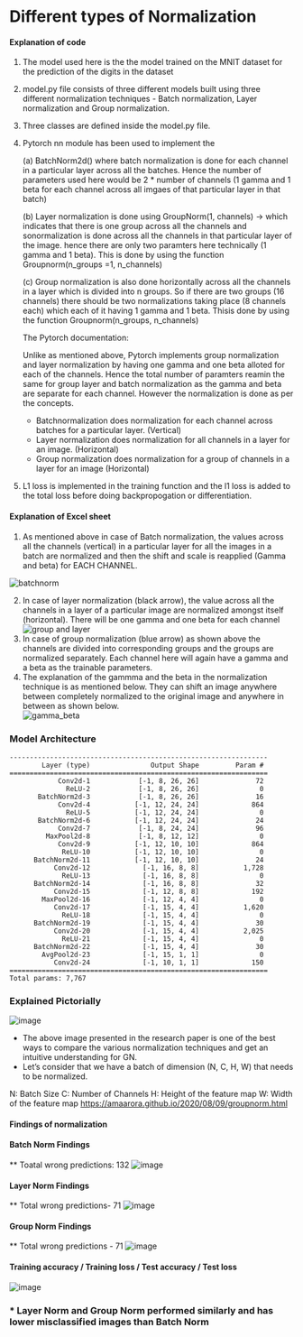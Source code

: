 # Different types of Normalization <br>

#### Explanation of code

1) The model used here is the the model trained on the MNIT dataset for the prediction of the digits in the dataset
2) model.py file consists of three different models built using three different normalization techniques - Batch normalization, Layer normalization and Group normalization.
3) Three classes are defined inside the model.py file. 
4) Pytorch  nn module has been used to implement the <br>

    (a) BatchNorm2d() where batch normalization is done for each channel in a particular layer across all the batches. Hence the number of parameters used here would be 
    2 * number of channels (1 gamma and 1 beta for each channel across all imgaes of that particular layer in that batch)<br>
    
    (b) Layer normalization is done using GroupNorm(1, channels) -> which indicates that there is one group across all the channels and sonormalization is done across all 
    the channels in that particular layer of the image. hence there are only two paramters  here technically (1 gamma and 1 beta). This is done by using the function 
    Groupnorm(n_groups =1, n_channels)<br>
    
    (c) Group normalization is also done horizontally across all the channels in a layer which is divided into n groups. So if there are two groups (16 channels) there should        be two normalizations taking place (8 channels each) which each of it having 1 gamma and 1 beta. Thisis done by using the function Groupnorm(n_groups, n_channels)<br>
    
    The Pytorch documentation:<br>
    
    Unlike as mentioned above, Pytorch implements group normalization and layer normalization by having one gamma and one beta alloted for each of the channels. Hence the total number of paramters reamin the same for group layer and batch normalization as the gamma and beta are separate for each channel. However the normalization is done as per the concepts.<br> 
    
      - Batchnormalization does normalization for each channel across batches for a particular layer. (Vertical)<br>
      - Layer normalization does normalization for all channels in a layer for an image. (Horizontal)<br>
      - Group normalization does normalization for a group of channels in a layer for an image (Horizontal)<br>
5) L1 loss is implemented in the training function and the l1 loss is added to the total loss before doing backpropogation or differentiation.<br>

 
#### Explanation of Excel sheet <br>

1) As mentioned above in case of Batch normalization, the values across all the channels (vertical) in a particular layer for all the images  in a batch are normalized and then the shift and scale is reapplied (Gamma and beta) for EACH CHANNEL. <br>

![batchnorm](https://user-images.githubusercontent.com/84949894/121703687-b4d8c900-caf0-11eb-9fec-0764589904df.PNG) <br>

2) In case of layer normalization (black arrow), the value across all the channels in a layer of a particular image are normalized amongst itself (horizontal). There will be one gamma and one beta for each channel <br>
![group and layer](https://user-images.githubusercontent.com/84949894/121703762-c6ba6c00-caf0-11eb-8a98-1042af0cb11c.PNG) <br>
4) In case of group normalization (blue arrow) as shown above the channels are divided into corresponding groups and the groups are normalized separately. Each channel here will again have a gamma and a beta as the trainable parameters. <br>
5) The explanation of the gammma and the beta in the normalization technique is as mentioned below. They can shift an image anywhere between completely normalized to the original image and anywhere in between as shown below. <br>
![gamma_beta](https://user-images.githubusercontent.com/84949894/121705563-62001100-caf2-11eb-89ce-c8ad93fe55e5.jpeg) <br>

### Model Architecture
```
----------------------------------------------------------------
        Layer (type)               Output Shape         Param #
================================================================
            Conv2d-1            [-1, 8, 26, 26]              72
              ReLU-2            [-1, 8, 26, 26]               0
       BatchNorm2d-3            [-1, 8, 26, 26]              16
            Conv2d-4           [-1, 12, 24, 24]             864
              ReLU-5           [-1, 12, 24, 24]               0
       BatchNorm2d-6           [-1, 12, 24, 24]              24
            Conv2d-7            [-1, 8, 24, 24]              96
         MaxPool2d-8            [-1, 8, 12, 12]               0
            Conv2d-9           [-1, 12, 10, 10]             864
             ReLU-10           [-1, 12, 10, 10]               0
      BatchNorm2d-11           [-1, 12, 10, 10]              24
           Conv2d-12             [-1, 16, 8, 8]           1,728
             ReLU-13             [-1, 16, 8, 8]               0
      BatchNorm2d-14             [-1, 16, 8, 8]              32
           Conv2d-15             [-1, 12, 8, 8]             192
        MaxPool2d-16             [-1, 12, 4, 4]               0
           Conv2d-17             [-1, 15, 4, 4]           1,620
             ReLU-18             [-1, 15, 4, 4]               0
      BatchNorm2d-19             [-1, 15, 4, 4]              30
           Conv2d-20             [-1, 15, 4, 4]           2,025
             ReLU-21             [-1, 15, 4, 4]               0
      BatchNorm2d-22             [-1, 15, 4, 4]              30
        AvgPool2d-23             [-1, 15, 1, 1]               0
           Conv2d-24             [-1, 10, 1, 1]             150
================================================================
Total params: 7,767
```

### Explained Pictorially
![image](https://user-images.githubusercontent.com/10822997/121735397-b4055e80-cb13-11eb-9c20-355970906925.png)
* The above image presented in the research paper is one of the best ways to compare the various normalization techniques and get an intuitive understanding for GN.
* Let’s consider that we have a batch of dimension (N, C, H, W) that needs to be normalized.

N: Batch Size
C: Number of Channels
H: Height of the feature map
W: Width of the feature map
https://amaarora.github.io/2020/08/09/groupnorm.html

#### Findings of normalization

#### Batch Norm Findings
** Toatal wrong predictions: 132
![image](https://user-images.githubusercontent.com/10822997/121735848-5291bf80-cb14-11eb-8639-936f03d459f2.png)

#### Layer Norm Findings
** Total wrong predictions- 71
![image](https://user-images.githubusercontent.com/10822997/121735958-7a812300-cb14-11eb-9f75-807ad880b9a8.png)

#### Group Norm Findings
** Total wrong predictions - 71
![image](https://user-images.githubusercontent.com/10822997/121736413-29256380-cb15-11eb-9230-25addc167828.png)


#### Training accuracy / Training loss  / Test accuracy / Test loss

![image](https://user-images.githubusercontent.com/10822997/121736336-0eeb8580-cb15-11eb-9f05-67de648f44ef.png)


### * Layer Norm and Group Norm performed similarly and has lower misclassified images than Batch Norm


